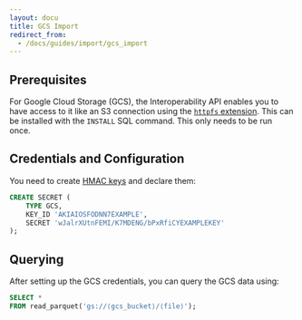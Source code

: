 ```yaml
---
layout: docu
title: GCS Import
redirect_from:
  - /docs/guides/import/gcs_import
---
```


## Prerequisites

For Google Cloud Storage (GCS), the Interoperability API enables you to have access to it like an S3 connection using the [`httpfs` extension](../../extensions/httpfs).
This can be installed with the `INSTALL` SQL command. This only needs to be run once.

## Credentials and Configuration

You need to create [HMAC keys](https://console.cloud.google.com/storage/settings;tab=interoperability) and declare them:

```sql
CREATE SECRET (
    TYPE GCS,
    KEY_ID 'AKIAIOSFODNN7EXAMPLE',
    SECRET 'wJalrXUtnFEMI/K7MDENG/bPxRfiCYEXAMPLEKEY'
);
```

## Querying

After setting up the GCS credentials, you can query the GCS data using:

```sql
SELECT *
FROM read_parquet('gs://⟨gcs_bucket⟩/⟨file⟩');
```
